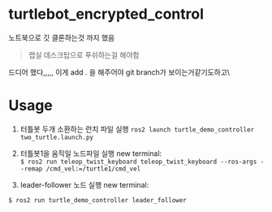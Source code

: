 # turtlebot_encrypted_control

노트북으로 깃 클론하는것 까지 했음
> 랩실 데스크탑으로 푸쉬하는걸 해야함

드디어 했다,,,,, 이게 add . 을 해주어야 git branch가 보이는거같기도하고\

# Usage
1. 터틀봇 두개 소환하는 런치 파일 실행
```ros2 launch turtle_demo_controller two_turtle.launch.py```

2. 터틀봇1을 움직일 노드파일 실행
new terminal:  
```$ ros2 run teleop_twist_keyboard teleop_twist_keyboard --ros-args --remap /cmd_vel:=/turtle1/cmd_vel ```

3. leader-follower 노드 실행
new terminal:  
```
$ ros2 run turtle_demo_controller leader_follower
```


